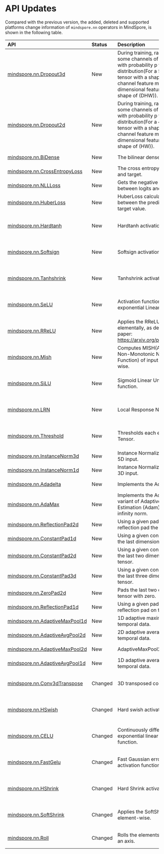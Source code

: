 # API Updates

Compared with the previous version, the added, deleted and supported platforms change information of `mindspore.nn` operators in MindSpore, is shown in the following table.

|API|Status|Description|Support Platform|Class
|:----|:----|:----|:----|:----
|[mindspore.nn.Dropout3d](https://www.mindspore.cn/docs/en/r1.8/api_python/nn/mindspore.nn.Dropout3d.html)|New|During training, randomly zeroes some channels of the input tensor with probability p from a Bernoulli distribution(For a 5-dimensional tensor with a shape of \(NCDHW\), the channel feature map refers to a 3-dimensional feature map with a shape of \(DHW\)).|r1.8: Ascend/GPU/CPU|Dropout Layer
|[mindspore.nn.Dropout2d](https://www.mindspore.cn/docs/en/r1.8/api_python/nn/mindspore.nn.Dropout2d.html)|New|During training, randomly zeroes some channels of the input tensor with probability p from a Bernoulli distribution(For a 4-dimensional tensor with a shape of \(NCHW\), the channel feature map refers to a 2-dimensional feature map with the shape of \(HW\)).|r1.8: Ascend/GPU/CPU|Dropout Layer
|[mindspore.nn.BiDense](https://www.mindspore.cn/docs/en/r1.8/api_python/nn/mindspore.nn.BiDense.html)|New|The bilinear dense connected layer.|r1.8: Ascend/GPU/CPU|Linear Layer
|[mindspore.nn.CrossEntropyLoss](https://www.mindspore.cn/docs/en/r1.8/api_python/nn/mindspore.nn.CrossEntropyLoss.html)|New|The cross entropy loss between input and target.|r1.8: Ascend/GPU/CPU|Loss Function
|[mindspore.nn.NLLLoss](https://www.mindspore.cn/docs/en/r1.8/api_python/nn/mindspore.nn.NLLLoss.html)|New|Gets the negative log likelihood loss between logits and labels.|r1.8: Ascend/GPU/CPU|Loss Function
|[mindspore.nn.HuberLoss](https://www.mindspore.cn/docs/en/r1.8/api_python/nn/mindspore.nn.HuberLoss.html)|New|HuberLoss calculate the error between the predicted value and the target value.|r1.8: Ascend/GPU/CPU|Loss Function
|[mindspore.nn.Hardtanh](https://www.mindspore.cn/docs/en/r1.8/api_python/nn/mindspore.nn.Hardtanh.html)|New|Hardtanh activation function.|r1.8: Ascend/GPU/CPU|Nonlinear Activation Function Layer
|[mindspore.nn.Softsign](https://www.mindspore.cn/docs/en/r1.8/api_python/nn/mindspore.nn.Softsign.html)|New|Softsign activation function.|r1.8: Ascend/GPU/CPU|Nonlinear Activation Function Layer
|[mindspore.nn.Tanhshrink](https://www.mindspore.cn/docs/en/r1.8/api_python/nn/mindspore.nn.Tanhshrink.html)|New|Tanhshrink activation function.|r1.8: Ascend/GPU/CPU|Nonlinear Activation Function Layer
|[mindspore.nn.SeLU](https://www.mindspore.cn/docs/en/r1.8/api_python/nn/mindspore.nn.SeLU.html)|New|Activation function SeLU (Scaled exponential Linear Unit).|r1.8: Ascend/GPU/CPU|Nonlinear Activation Function Layer
|[mindspore.nn.RReLU](https://www.mindspore.cn/docs/en/r1.8/api_python/nn/mindspore.nn.RReLU.html)|New|Applies the RReLU function elementally, as described in the paper: https://arxiv.org/pdf/1505.00853.pdf|r1.8: Ascend/GPU/CPU|Nonlinear Activation Function Layer
|[mindspore.nn.Mish](https://www.mindspore.cn/docs/en/r1.8/api_python/nn/mindspore.nn.Mish.html)|New|Computes MISH(A Self Regularized Non-Monotonic Neural Activation Function) of input tensors element-wise.|r1.8: Ascend/GPU/CPU|Nonlinear Activation Function Layer
|[mindspore.nn.SiLU](https://www.mindspore.cn/docs/en/r1.8/api_python/nn/mindspore.nn.SiLU.html)|New|Sigmoid Linear Unit activation function.|r1.8: Ascend/GPU/CPU|Nonlinear Activation Function Layer
|[mindspore.nn.LRN](https://www.mindspore.cn/docs/en/r1.8/api_python/nn/mindspore.nn.LRN.html)|New|Local Response Normalization.|r1.8: Ascend/GPU/CPU|Nonlinear Activation Function Layer
|[mindspore.nn.Threshold](https://www.mindspore.cn/docs/en/r1.8/api_python/nn/mindspore.nn.Threshold.html)|New|Thresholds each element of the input Tensor.|r1.8: Ascend/CPU/GPU|Nonlinear Activation Function Layer
|[mindspore.nn.InstanceNorm3d](https://www.mindspore.cn/docs/en/r1.8/api_python/nn/mindspore.nn.InstanceNorm3d.html)|New|Instance Normalization layer over a 5D input.|r1.8: GPU|Normalization Layer
|[mindspore.nn.InstanceNorm1d](https://www.mindspore.cn/docs/en/r1.8/api_python/nn/mindspore.nn.InstanceNorm1d.html)|New|Instance Normalization layer over a 3D input.|r1.8: GPU|Normalization Layer
|[mindspore.nn.Adadelta](https://www.mindspore.cn/docs/en/r1.8/api_python/nn/mindspore.nn.Adadelta.html)|New|Implements the Adadelta algorithm.|r1.8: Ascend/CPU|Optimizer
|[mindspore.nn.AdaMax](https://www.mindspore.cn/docs/en/r1.8/api_python/nn/mindspore.nn.AdaMax.html)|New|Implements the AdaMax algorithm, a variant of Adaptive Movement Estimation (Adam) based on the infinity norm.|r1.8: Ascend/CPU|Optimizer
|[mindspore.nn.ReflectionPad2d](https://www.mindspore.cn/docs/en/r1.8/api_python/nn/mindspore.nn.ReflectionPad2d.html)|New|Using a given padding to do reflection pad the given tensor.|r1.8: Ascend/GPU/CPU|Padding Layer
|[mindspore.nn.ConstantPad1d](https://www.mindspore.cn/docs/en/r1.8/api_python/nn/mindspore.nn.ConstantPad1d.html)|New|Using a given constant value to pads the last dimensions of input tensor.|r1.8: Ascend/GPU/CPU|Padding Layer
|[mindspore.nn.ConstantPad2d](https://www.mindspore.cn/docs/en/r1.8/api_python/nn/mindspore.nn.ConstantPad2d.html)|New|Using a given constant value to pads the last two dimensions of input tensor.|r1.8: Ascend/GPU/CPU|Padding Layer
|[mindspore.nn.ConstantPad3d](https://www.mindspore.cn/docs/en/r1.8/api_python/nn/mindspore.nn.ConstantPad3d.html)|New|Using a given constant value to pads the last three dimensions of input tensor.|r1.8: Ascend/GPU/CPU|Padding Layer
|[mindspore.nn.ZeroPad2d](https://www.mindspore.cn/docs/en/r1.8/api_python/nn/mindspore.nn.ZeroPad2d.html)|New|Pads the last two dimensions of input tensor with zero.|r1.8: Ascend/GPU/CPU|Padding Layer
|[mindspore.nn.ReflectionPad1d](https://www.mindspore.cn/docs/en/r1.8/api_python/nn/mindspore.nn.ReflectionPad1d.html)|New|Using a given padding to do reflection pad on the given tensor.|r1.8: Ascend/GPU/CPU|Padding Layer
|[mindspore.nn.AdaptiveMaxPool1d](https://www.mindspore.cn/docs/en/r1.8/api_python/nn/mindspore.nn.AdaptiveMaxPool1d.html)|New|1D adaptive maximum pooling for temporal data.|r1.8: Ascend/GPU/CPU|Pooling Layer
|[mindspore.nn.AdaptiveAvgPool2d](https://www.mindspore.cn/docs/en/r1.8/api_python/nn/mindspore.nn.AdaptiveAvgPool2d.html)|New|2D adaptive average pooling for temporal data.|r1.8: GPU|Pooling Layer
|[mindspore.nn.AdaptiveMaxPool2d](https://www.mindspore.cn/docs/en/r1.8/api_python/nn/mindspore.nn.AdaptiveMaxPool2d.html)|New|AdaptiveMaxPool2d operation.|r1.8: Ascend/GPU/CPU|Pooling Layer
|[mindspore.nn.AdaptiveAvgPool1d](https://www.mindspore.cn/docs/en/r1.8/api_python/nn/mindspore.nn.AdaptiveAvgPool1d.html)|New|1D adaptive average pooling for temporal data.|r1.8: Ascend/GPU/CPU|Pooling Layer
|[mindspore.nn.Conv3dTranspose](https://www.mindspore.cn/docs/en/r1.8/api_python/nn/mindspore.nn.Conv3dTranspose.html)|Changed|3D transposed convolution layer.|r1.7: Ascend/GPU => r1.8: Ascend/GPU/CPU|Convolutional Neural Network Layer
|[mindspore.nn.HSwish](https://www.mindspore.cn/docs/en/r1.8/api_python/nn/mindspore.nn.HSwish.html)|Changed|Hard swish activation function.|r1.7: GPU/CPU => r1.8: Ascend/GPU/CPU|Nonlinear Activation Function Layer
|[mindspore.nn.CELU](https://www.mindspore.cn/docs/en/r1.8/api_python/nn/mindspore.nn.CELU.html)|Changed|Continuously differentiable exponential linear units activation function.|r1.7: Ascend => r1.8: Ascend/GPU/CPU|Nonlinear Activation Function Layer
|[mindspore.nn.FastGelu](https://www.mindspore.cn/docs/en/r1.8/api_python/nn/mindspore.nn.FastGelu.html)|Changed|Fast Gaussian error linear unit activation function.|r1.7: Ascend => r1.8: Ascend/GPU/CPU|Nonlinear Activation Function Layer
|[mindspore.nn.HShrink](https://www.mindspore.cn/docs/en/r1.8/api_python/nn/mindspore.nn.HShrink.html)|Changed|Hard Shrink activation function.|r1.7: Ascend => r1.8: Ascend/CPU/GPU|Nonlinear Activation Function Layer
|[mindspore.nn.SoftShrink](https://www.mindspore.cn/docs/en/r1.8/api_python/nn/mindspore.nn.SoftShrink.html)|Changed|Applies the SoftShrink function element-wise.|r1.7: Ascend => r1.8: Ascend/CPU/GPU|Nonlinear Activation Function Layer
|[mindspore.nn.Roll](https://www.mindspore.cn/docs/en/r1.8/api_python/nn/mindspore.nn.Roll.html)|Changed|Rolls the elements of a tensor along an axis.|r1.7: Ascend => r1.8: Ascend/GPU|Tools
